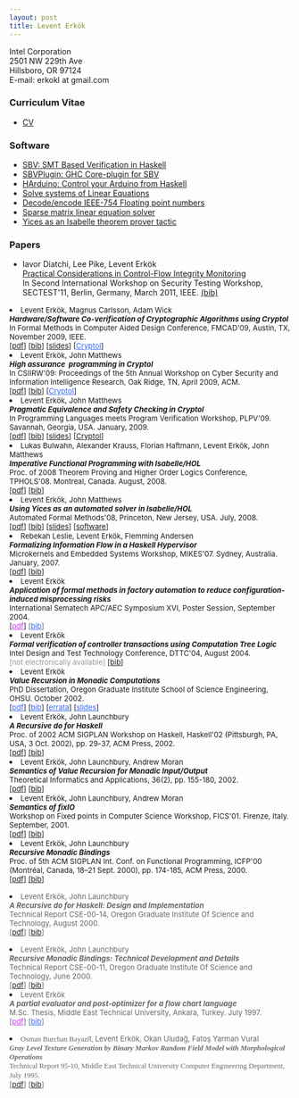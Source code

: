 ```yaml
---
layout: post
title: Levent Erkök
---
```


Intel Corporation  
2501 NW 229th Ave  
Hillsboro, OR 97124  
E-mail: erkokl at gmail.com  

### Curriculum Vitae
   
 * [CV](http://leventerkok.github.io/papers/erkok-cv.pdf)

### Software

 * [SBV: SMT Based Verification in Haskell](http://leventerkok.github.io/sbv)
 * [SBVPlugin: GHC Core-plugin for SBV](http://github.com/LeventErkok/sbvPlugin)
 * [HArduino: Control your Arduino from Haskell](http://leventerkok.github.io/hArduino)
 * [Solve systems of Linear Equations](http://github.com/LeventErkok/linearEqSolver)
 * [Decode/encode IEEE-754 Floating point numbers](http://github.com/LeventErkok/crackNum)
 * [Sparse matrix linear equation solver](http://github.com/LeventErkok/conjugateGradient)
 * [Yices as an Isabelle theorem prover tactic](http://github.com/LeventErkok/ismt)

### Papers

 * Iavor Diatchi, Lee Pike, Levent Erkök  
   [Practical Considerations in Control-Flow Integrity Monitoring](http://leventerkok.github.io/papers/sectest11.pdf)  
   In Second International Workshop on Security Testing Workshop, SECTEST'11, Berlin, Germany, March 2011, IEEE. [(bib)](http://leventerkok.github.io/papers/sectest11.txt.bib)


<li><font size="2">Levent&nbsp;Erkök, Magnus Carlsson, Adam Wick<br>
<b><i>Hardware/Software Co-verification of Cryptographic Algorithms using Cryptol<br>
<span style="font-weight:normal;font-style:normal">In Formal Methods in Computer Aided Design Conference, FMCAD'09, Austin, TX, November 2009, IEEE.<br>
[<a href="https://sites.google.com/site/leventerkok/cryptol_FMCAD09.pdf?attredirects=0">pdf</a>] [<a href="https://sites.google.com/site/leventerkok/coverification.bib?attredirects=0">bib</a>] [<a href="https://sites.google.com/site/leventerkok/cryptol_FMCAD09Slides.pdf?attredirects=0">slides</a>]&nbsp;[<a href="http://www.cryptol.net" rel="nofollow" style="color:rgb(51,102,255)!important;text-decoration:underline">Cryptol</a>]</span></i></b></font></li>
<li><font size="2">Levent&nbsp;Erkök, John Matthews<br>
<span style="font-style:italic;font-weight:bold">High assurance &nbsp;programming in Cryptol<br>
<span style="font-weight:normal;font-style:normal">In CSIIRW'09: Proceedings of the 5th Annual Workshop on Cyber Security and Information Intelligence Research, Oak Ridge, TN, April 2009, ACM.<br>
[<a href="https://sites.google.com/site/leventerkok/csiirw_09.pdf?attredirects=0">pdf</a>] [<a href="https://sites.google.com/site/leventerkok/csiirw_09.bib?attredirects=0">bib</a>]&nbsp;[<a href="http://www.cryptol.net" rel="nofollow" style="color:rgb(51,102,255)!important;text-decoration:underline">Cryptol</a>]</span></span></font></li>
<li><font size="2">Levent Erkök, John Matthews<i><b><br>
Pragmatic Equivalence and Safety Checking in Cryptol<br>
</b></i>In Programming Languages meets Program Verification Workshop, PLPV'09. Savannah, Georgia, USA. January, 2009.<br>
[<a href="https://sites.google.com/site/leventerkok/cryptol_PLPV09.pdf?attredirects=0">pdf</a>] [<a href="https://sites.google.com/site/leventerkok/plpv09.bib?attredirects=0">bib</a>] [<a href="https://sites.google.com/site/leventerkok/cryptol_PLPV09_Slides.pdf?attredirects=0">slides</a>] [<a href="http://www.cryptol.net" rel="nofollow">Cryptol</a>]&nbsp;</font></li>
<li><font size="2">Lukas Bulwahn, Alexander Krauss, Florian Haftmann, Levent Erkök, John Matthews<br>
<i><b>Imperative Functional Programming with Isabelle/HOL<br>
</b></i>Proc. of 2008 Theorem Proving and Higher Order Logics Conference, TPHOLS'08. Montreal, Canada. August, 2008.<br>
[<a href="https://sites.google.com/site/leventerkok/imfphol_tphols08.pdf?attredirects=0">pdf</a>] [<a href="https://sites.google.com/site/leventerkok/imfphol.bib?attredirects=0">bib</a>]&nbsp;</font></li>
<li><font size="2">Levent Erkök, John Matthews<br>
<i><b>Using Yices as an automated solver in Isabelle/HOL<br>
</b></i>Automated Formal Methods'08, Princeton, New Jersey, USA. July, 2008.<br>
[<a href="https://sites.google.com/site/leventerkok/ismt_afm08.pdf?attredirects=0">pdf</a>] [<a href="https://sites.google.com/site/leventerkok/ismt.bib?attredirects=0">bib</a>] [<a href="https://sites.google.com/site/leventerkok/ismt_afm08Talk.pdf?attredirects=0">slides</a>] [<a href="http://corp.galois.com/isabelle-ismt/" rel="nofollow">software</a>]</font></li>
<li><font size="2">Rebekah Leslie, Levent Erkök, Flemming Andersen<br>
<i><b>Formalizing Information Flow in a Haskell Hypervisor</b></i><br>
 Microkernels and Embedded Systems Workshop, MIKES'07. Sydney, Australia. January, 2007.<br>
 [<a href="https://sites.google.com/site/leventerkok/hhv.pdf?attredirects=0">pdf</a>] [<a href="https://sites.google.com/site/leventerkok/hhv.bib?attredirects=0">bib</a>]</font></li>
 <li><font size="2">Levent Erkök<br>
 <i><b>Application of formal methods in factory automation to reduce configuration-induced misprocessing risks<br>
 </b></i>International Sematech APC/AEC Symposium XVI, Poster Session, September 2004.<br>
 [<a href="https://sites.google.com/site/leventerkok/ctapc.pdf?attredirects=0" style="color:rgb(204,51,255)!important;text-decoration:underline">pdf</a>]&nbsp;<font color="#ffffff" style="color:rgb(102,102,102)">[<a href="https://sites.google.com/site/leventerkok/apc04.bib?attredirects=0" style="color:rgb(51,102,255)!important;text-decoration:underline">bib</a>]&nbsp;</font></font></li>

 <li><font size="2">Levent Erkök<br>
 <i><b>Formal verification of controller transactions using Computation Tree Logic</b></i><br>
 Intel Design and Test Technology Conference, DTTC'04, August 2004. <br>
 <font color="#ffffff"><font color="#999999">[not electronically available] </font> </font>[<a href="https://sites.google.com/site/leventerkok/dttc04.bib?attredirects=0">bib</a>]</font></li>
 <li><font size="2">Levent Erkök<br>
 <span style="font-weight:bold;font-style:italic">Value Recursion in Monadic Computations</span><br>
 PhD Dissertation, Oregon Graduate Institute School of Science Engineering, OHSU. October 2002.<br>
 [<a href="https://sites.google.com/site/leventerkok/erkok-thesis.pdf?attredirects=0" style="color:rgb(51,102,255)!important;text-decoration:underline">pdf</a>] [<a href="https://sites.google.com/site/leventerkok/erkok-thesis.bib?attredirects=0" style="color:rgb(51,102,255)!important;text-decoration:underline">bib</a>] [<a href="https://sites.google.com/site/leventerkok/erkok-thesis-errata.pdf?attredirects=0" style="color:rgb(51,102,255)!important;text-decoration:underline">errata</a>] [<a href="https://sites.google.com/site/leventerkok/erkok-defenseSlides.pdf?attredirects=0" style="color:rgb(51,102,255)!important;text-decoration:underline">slides</a>]</font></li>
 <li><font size="2">Levent Erkök, John Launchbury<br>
 <i><b><span>A Recursive do for Haskell</span></b></i> <br>
 <span>Proc. of 2002 ACM SIGPLAN Workshop on Haskell, 		 Haskell'02 (Pittsburgh, PA, USA, 3 Oct. 2002)</span>, pp. 29-37, ACM Press, 2002.<br>
  [<a href="https://sites.google.com/site/leventerkok/recdo.pdf?attredirects=0">pdf</a>] <span style="text-decoration:underline">[</span><a href="https://sites.google.com/site/leventerkok/recdo.bib?attredirects=0">bib</a>] &nbsp;</font></li>
  <li><font size="2">Levent Erkök, John Launchbury, Andrew Moran<span style="font-weight:bold;font-style:italic"><br>
  Semantics of Value Recursion for Monadic 		 Input/Output</span><br>
  <span>Theoretical Informatics and Applications</span>, 36(2), pp. 155-180, 2002. <br>
  [<a href="https://sites.google.com/site/leventerkok/tiaFixIO.pdf?attredirects=0">pdf</a>] [<a href="https://sites.google.com/site/leventerkok/tiaFixIO.bib?attredirects=0">bib</a>]</font></li>
  <li><font size="2">Levent Erkök, John Launchbury, Andrew Moran<br>
  <span style="font-weight:bold;font-style:italic">Semantics of fixIO</span><br>
  Workshop on Fixed points in Computer Science Workshop, FICS'01. Firenze, Italy. September, 2001.<br>
  [<a href="https://sites.google.com/site/leventerkok/fics.pdf?attredirects=0">pdf</a>] [<a href="https://sites.google.com/site/leventerkok/fics.bib?attredirects=0">bib</a>]</font></li>
  <li><font size="2">Levent Erkök, John Launchbury<br>
  <span style="font-weight:bold;font-style:italic">Recursive Monadic Bindings</span><br>
  <span>Proc. of 5th ACM SIGPLAN Int. Conf. on Functional 		 Programming, ICFP'00 (Montréal, Canada, 18–21 		 Sept. 2000)</span>, pp. 174-185, ACM Press, 2000.<br>
  [<a href="https://sites.google.com/site/leventerkok/mfix.pdf?attredirects=0">pdf</a>] <span style="text-decoration:underline">[</span><a href="https://sites.google.com/site/leventerkok/mfix.bib?attredirects=0">bib</a>]</font></li>
  <ul></ul>
  <li><span style="color:rgb(102,102,102)"><font size="2">Levent Erkök, John Launchbury<br>
  <span style="font-weight:bold;font-style:italic">A Recursive do for Haskell: Design and Implementation</span><br>
  Technical Report CSE-00-14, Oregon Graduate Institute Of Science and Technology, August 2000.<br>
  [<a href="https://sites.google.com/site/leventerkok/mdo.pdf?attredirects=0">pdf</a>] [<a href="https://sites.google.com/site/leventerkok/mdo.bib?attredirects=0">bib</a>]</font></span></li>
  <ul></ul>
  <li><span style="color:rgb(102,102,102)"><font size="2">Levent Erkök, John Launchbury<br>
  <span style="font-weight:bold;font-style:italic">Recursive Monadic Bindings: Technical Development and Details</span><br>
  Technical Report CSE-00-11, Oregon Graduate Institute Of Science and Technology, June 2000.<br>
  [<a href="https://sites.google.com/site/leventerkok/mfixTR.pdf?attredirects=0">pdf</a>] [<a href="https://sites.google.com/site/leventerkok/mfixTR.bib?attredirects=0">bib</a>]</font></span></li>
  <li><font color="#666666" size="2"><span style="color:rgb(103,103,103)">Levent Erkök<br>
  <i><b>A partial evaluator and post-optimizer for a flow chart language</b></i><br>
  M.Sc. Thesis, Middle East Technical University, Ankara, Turkey. July 1997.<br>
  [<a href="https://sites.google.com/site/leventerkok/erkok-msc.pdf?attredirects=0" style="color:rgb(204,51,255)!important;text-decoration:underline">pdf</a>] [<a href="https://sites.google.com/site/leventerkok/msc.bib?attredirects=0" style="color:rgb(51,102,255)!important;text-decoration:underline">bib</a>]</span></font></li>
  <ul style="color:rgb(102,102,102)"></ul>
  <li><span style="color:rgb(102,102,102)"><font size="2"><font><span style="font-family:verdana">Osman Burchan Bayaz</span></font><font>ıt</font><font><span style="font-family:verdana">, </span>Levent Erkök, Okan Uluda</font><font>ğ</font><font>, Fato</font><font>ş</font><font> Yarman Vural</font><font style="font-family:verdana"><br>
  <span style="font-weight:bold;font-style:italic">Gray Level Texture Generation by Binary Markov Random Field Model with Morphological Operations</span><br>
  Technical Report 95-10, Middle East Technical University Computer Engineering Department, July 1995.</font><font><br>
  [<a href="https://sites.google.com/site/leventerkok/markov.pdf?attredirects=0">pdf</a>] [<a href="https://sites.google.com/site/leventerkok/markov.bib?attredirects=0">bib</a>]&nbsp;</font></font></span></li></ul>
